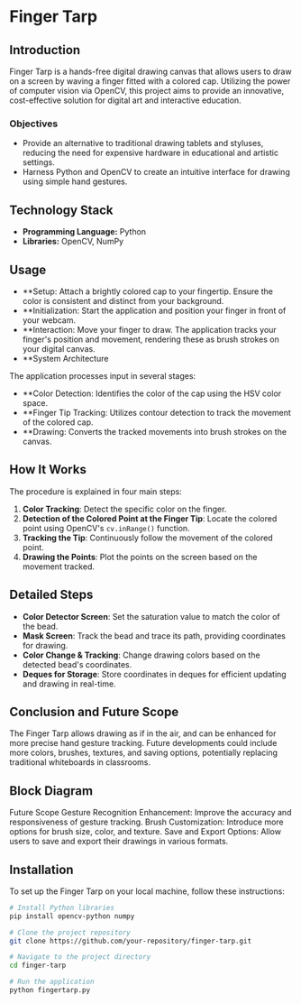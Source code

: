 # Finger Tarp

## Introduction

Finger Tarp is a hands-free digital drawing canvas that allows users to draw on a screen by waving a finger fitted with a colored cap. Utilizing the power of computer vision via OpenCV, this project aims to provide an innovative, cost-effective solution for digital art and interactive education.

### Objectives

- Provide an alternative to traditional drawing tablets and styluses, reducing the need for expensive hardware in educational and artistic settings.
- Harness Python and OpenCV to create an intuitive interface for drawing using simple hand gestures.

## Technology Stack

- **Programming Language:** Python
- **Libraries:** OpenCV, NumPy

## Usage
- **Setup: Attach a brightly colored cap to your fingertip. Ensure the color is consistent and distinct from your background.
- **Initialization: Start the application and position your finger in front of your webcam.
- **Interaction: Move your finger to draw. The application tracks your finger's position and movement, rendering these as brush strokes on your digital canvas.
- **System Architecture

The application processes input in several stages:

- **Color Detection: Identifies the color of the cap using the HSV color space.
- **Finger Tip Tracking: Utilizes contour detection to track the movement of the colored cap.
- **Drawing: Converts the tracked movements into brush strokes on the canvas.

## How It Works
The procedure is explained in four main steps:
1. **Color Tracking**: Detect the specific color on the finger.
2. **Detection of the Colored Point at the Finger Tip**: Locate the colored point using OpenCV's `cv.inRange()` function.
3. **Tracking the Tip**: Continuously follow the movement of the colored point.
4. **Drawing the Points**: Plot the points on the screen based on the movement tracked.

## Detailed Steps
- **Color Detector Screen**: Set the saturation value to match the color of the bead.
- **Mask Screen**: Track the bead and trace its path, providing coordinates for drawing.
- **Color Change & Tracking**: Change drawing colors based on the detected bead's coordinates.
- **Deques for Storage**: Store coordinates in deques for efficient updating and drawing in real-time.

## Conclusion and Future Scope
The Finger Tarp allows drawing as if in the air, and can be enhanced for more precise hand gesture tracking. Future developments could include more colors, brushes, textures, and saving options, potentially replacing traditional whiteboards in classrooms.

## Block Diagram




Future Scope
Gesture Recognition Enhancement: Improve the accuracy and responsiveness of gesture tracking.
Brush Customization: Introduce more options for brush size, color, and texture.
Save and Export Options: Allow users to save and export their drawings in various formats.





## Installation

To set up the Finger Tarp on your local machine, follow these instructions:

```bash
# Install Python libraries
pip install opencv-python numpy

# Clone the project repository
git clone https://github.com/your-repository/finger-tarp.git

# Navigate to the project directory
cd finger-tarp

# Run the application
python fingertarp.py




 
